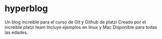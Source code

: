 # hyperblog
Un blog increible para el curso de Git y Github de platzi
Creado por el increible platzi team
Incluye ejemplos en linux y Mac
Disponible para todas las edades.
